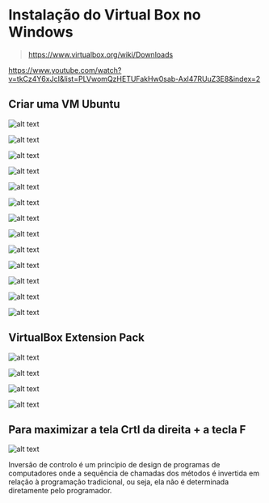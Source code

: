 # Instalação do Virtual Box no Windows

> https://www.virtualbox.org/wiki/Downloads

https://www.youtube.com/watch?v=tkCz4Y6xJcI&list=PLVwomQzHETUFakHw0sab-Axl47RUuZ3E8&index=2

## Criar uma VM Ubuntu

![alt text](image.png)

![alt text](image-1.png)

![alt text](image-2.png)

![alt text](image-3.png)

![alt text](image-5.png)

![alt text](image-6.png)

![alt text](image-4.png)

![alt text](image-7.png)

![alt text](image-8.png)

![alt text](image-9.png)

![alt text](image-10.png)

![alt text](image-11.png)

![alt text](image-12.png)

## VirtualBox Extension Pack

![alt text](image-20.png)

![alt text](image-21.png)

![alt text](image-22.png)

![alt text](image-23.png)


## Para maximizar a tela Crtl da direita + a tecla F

![alt text](image-24.png)

Inversão de controlo é um princípio de design de programas de computadores onde a sequência de chamadas dos métodos é invertida em relação à programação tradicional, ou seja, ela não é determinada diretamente pelo programador.































































































































